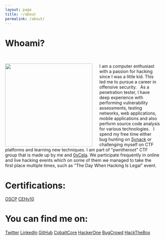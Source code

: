 ```yaml
---
layout: page
title: ~/about
permalink: /about/
---
```


# Whoami?
&nbsp;

<img style="padding-right: 20px;" width="284" height="270" align="left" src="{{ site.baseurl }}/assets/images/profile.png">I am a computer enthusiast with a passion for hacking since I was a little kid. This led me to pursue a career in offensive security.
&nbsp;
As a penetration tester, I have deep experience with performing vulnerability assessments, testing networks, web applications, mobile applications and also perform source code analysis for various technologies.
&nbsp;
I spend my free time either bug hunting on [Synack](https://www.synack.com/red-team/) or challenging myself on CTF platforms and learning new techniques. I am part of "pwntheroot" CTF group that is made up by me and [0xCela](https://twitter.com/0xcela). We participate frequently in online and live hacking events  which on some of them we managed to take the first place multiple times, such as "The Day When Hacking Is Legal" event.

# Certifications:

[OSCP](https://www.credential.net/24b5cdee-cd23-44d8-9f22-a01526ae3320#gs.vv0uhs)
[CEHv10](https://bit.ly/2H5VsVd)

# You can find me on:

[Twitter](https://twitter.com/arbennsh)
[LinkedIn](https://linkedin.com/in/arbensshala)
[GitHub](https://github.com/spenkk)
[CobaltCore](https://app.cobalt.io/ashala)
[HackerOne](https://hackerone.com/arbenn)
[BugCrowd](https://bugcrowd.com/arbenn)
[HackTheBox](https://www.hackthebox.eu/profile/19869)
